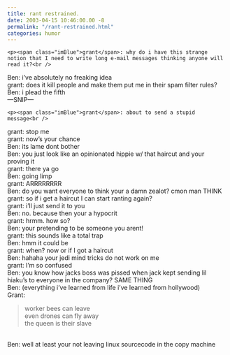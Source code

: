 ```yaml
---
title: rant restrained.
date: 2003-04-15 10:46:00.00 -8
permalink: "/rant-restrained.html"
categories: humor
---
```

	<p><span class="imBlue">grant</span>: why do i have this strange notion that I need to write long e-mail messages thinking anyone will read it?<br />
<span class="imRed">Ben</span>: i&#8217;ve absolutely no freaking idea<br />
<span class="imBlue">grant</span>: does it kill people and make them put me in their spam filter rules?<br />
<span class="imRed">Ben</span>: i plead the fifth<br />
&#8212;SNIP&#8212;</p>

	<p><span class="imBlue">grant</span>: about to send a stupid message<br />
<span class="imBlue">grant</span>: stop me<br />
<span class="imBlue">grant</span>: now&#8217;s your chance<br />
<span class="imRed">Ben</span>: its lame dont bother<br />
<span class="imRed">Ben</span>: you just look like an opinionated hippie w/ that haircut and your proving it<br />
<span class="imBlue">grant</span>: there ya go<br />
<span class="imRed">Ben</span>: going limp<br />
<span class="imBlue">grant</span>: <span class="caps">ARRRRRRRR</span><br />
<span class="imRed">Ben</span>: do you want everyone to think your a damn zealot? cmon man <span class="caps">THINK</span><br />
<span class="imBlue">grant</span>: so if i get a haircut I can start ranting again?<br />
<span class="imBlue">grant</span>: i&#8217;ll just send it to you<br />
<span class="imRed">Ben</span>: no. because then your a hypocrit<br />
<span class="imBlue">grant</span>: hrmm. how so?<br />
<span class="imRed">Ben</span>: your pretending to be someone you arent!<br />
<span class="imBlue">grant</span>: this sounds like a total trap<br />
<span class="imRed">Ben</span>: hmm it could be <br />
<span class="imBlue">grant</span>: when? now or if I got a haircut<br />
<span class="imRed">Ben</span>: hahaha your jedi mind tricks do not work on me<br />
<span class="imBlue">grant</span>: I&#8217;m so confused<br />
<span class="imRed">Ben</span>: you know how jacks boss was pissed when jack kept sending lil hiaku&#8217;s to everyone in the company?  <span class="caps">SAME</span> <span class="caps">THING</span><br />
<span class="imRed">Ben</span>: (everything i&#8217;ve learned from life i&#8217;ve learned from hollywood)<br />
<span class="imBlue">Grant</span>:<br />
<blockquote>worker bees can leave<br />
even drones can fly away<br />
the queen is their slave<br />
</blockquote><br />
<span class="imRed">Ben</span>: well at least your not leaving linux sourcecode in the copy machine</p>
